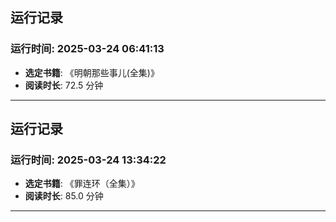 ## 运行记录
### 运行时间: 2025-03-24 06:41:13
- **选定书籍**: 《明朝那些事儿(全集)》
- **阅读时长**: 72.5 分钟
------------------------------
## 运行记录
### 运行时间: 2025-03-24 13:34:22
- **选定书籍**: 《罪连环（全集）》
- **阅读时长**: 85.0 分钟
------------------------------
